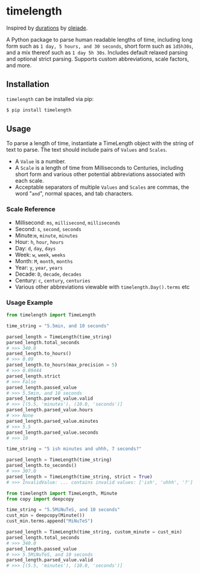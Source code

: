 # timelength
Inspired by [durations](https://github.com/oleiade/durations) by [oleiade](https://github.com/oleiade).

A Python package to parse human readable lengths of time, including long form such as `1 day, 5 hours, and 30 seconds`, short form such as `1d5h30s`, and a mix thereof such as `1 day 5h 30s`. Includes default relaxed parsing and optional strict parsing. Supports custom abbreviations, scale factors, and more.

## Installation
`timelength` can be installed via pip:
```bash
$ pip install timelength
```

## Usage
To parse a length of time, instantiate a TimeLength object with the string of text to parse. The text should include pairs of `Values` and `Scales`.
* A `Value` is a number.
* A `Scale` is a length of time from Milliseconds to Centuries, including short form and various other potential abbreviations associated with each scale.
* Acceptable separators of multiple  `Values` and `Scales` are commas, the word "`and`", normal spaces, and tab characters.

### Scale Reference
* Millisecond: `ms`, `millisecond`, `milliseconds`
* Second: `s`, `second`, `seconds`
* Minute:`m`, `minute`, `minutes`
* Hour: `h`, `hour`, `hours`
* Day: `d`, `day`, `days`
* Week: `w`, `week`, `weeks`
* Month: `M`, `month`, `months`
* Year: `y`, `year`, `years`
* Decade: `D`, `decade`, `decades`
* Century: `c`, `century`, `centuries`
* Various other abbreviations viewable with `timelength.Day().terms` etc

### Usage Example
```python
from timelength import TimeLength

time_string = "5.5min, and 10 seconds"

parsed_length = TimeLength(time_string)
parsed_length.total_seconds
# >>> 340.0
parsed_length.to_hours()
# >>> 0.09
parsed_length.to_hours(max_precision = 5)
# >>> 0.09444
parsed_length.strict
# >>> False
parsed_length.passed_value
# >>> 5.5min, and 10 seconds
parsed_length.parsed_value.valid
# >>> [(5.5, 'minutes'), (10.0, 'seconds')]
parsed_length.parsed_value.hours
# >>> None
parsed_length.parsed_value.minutes
# >>> 5.5
parsed_length.parsed_value.seconds
# >>> 10

time_string = "5 ish minutes and uhhh, 7 seconds?"

parsed_length = TimeLength(time_string)
parsed_length.to_seconds()
# >>> 307.0
parsed_length = TimeLength(time_string, strict = True)
# >>> InvalidValue: ... contains invalid values: ['ish', 'uhhh', '?']
```
```python
from timelength import TimeLength, Minute
from copy import deepcopy

time_string = "5.5MiNuTeS, and 10 seconds"
cust_min = deepcopy(Minute())
cust_min.terms.append("MiNuTeS")

parsed_length = TimeLength(time_string, custom_minute = cust_min)
parsed_length.total_seconds
# >>> 340.0
parsed_length.passed_value
# >>> 5.5MiNuTeS, and 10 seconds
parsed_length.parsed_value.valid
# >>> [(5.5, 'minutes'), (10.0, 'seconds')]
```